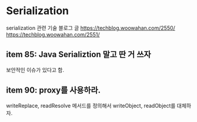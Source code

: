 # Serialization
serialization 관련 기술 블로그 글
https://techblog.woowahan.com/2550/  
https://techblog.woowahan.com/2551/

## item 85: Java Serializtion 말고 딴 거 쓰자
보안적인 이슈가 있다고 함.

## item 90: proxy를 사용하라.
writeReplace, readResolve 메서드를 정의해서 writeObject, readObject를 대체하자.